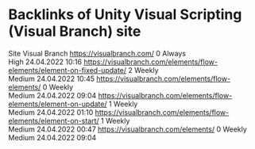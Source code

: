 # Backlinks of Unity Visual Scripting (Visual Branch) site

Site Visual Branch
https://visualbranch.com/
0
Always	
High
24.04.2022
10:16
https://visualbranch.com/elements/flow-elements/element-on-fixed-update/
2
Weekly	
Medium
24.04.2022
10:45
https://visualbranch.com/elements/flow-elements/
0
Weekly	
Medium
24.04.2022
09:04
https://visualbranch.com/elements/flow-elements/element-on-update/
1
Weekly	
Medium
24.04.2022
01:10
https://visualbranch.com/elements/flow-elements/element-on-start/
1
Weekly	
Medium
24.04.2022
00:47
https://visualbranch.com/elements/
0
Weekly	
Medium
24.04.2022
09:04
